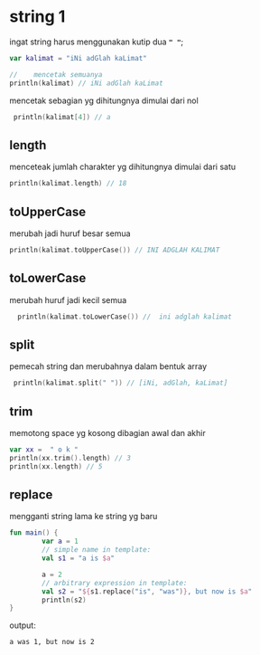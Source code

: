 # string 1
ingat string harus menggunakan kutip dua  **`" "`**;
```kt
var kalimat = "iNi adGlah kaLimat"

//    mencetak semuanya
println(kalimat) // iNi adGlah kaLimat
```

mencetak sebagian  yg dihitungnya dimulai dari nol
```kt
 println(kalimat[4]) // a
```

## length
menceteak jumlah charakter yg dihitungnya dimulai dari satu
```kt
println(kalimat.length) // 18
```

## toUpperCase
merubah jadi huruf besar semua
```kt
println(kalimat.toUpperCase()) // INI ADGLAH KALIMAT
```

##  toLowerCase
merubah huruf jadi kecil semua
```kt
  println(kalimat.toLowerCase()) //  ini adglah kalimat
```
## split
pemecah string dan merubahnya dalam bentuk array 
```kt
 println(kalimat.split(" ")) // [iNi, adGlah, kaLimat]
```

## trim
memotong space yg kosong dibagian awal dan akhir
```kt
var xx =  " o k "
println(xx.trim().length) // 3
println(xx.length) // 5
```

## replace
mengganti string lama ke string yg baru
```kt
fun main() {
        var a = 1
        // simple name in template:
        val s1 = "a is $a"

        a = 2
        // arbitrary expression in template:
        val s2 = "${s1.replace("is", "was")}, but now is $a"
        println(s2)
}
```

output:
```
a was 1, but now is 2
```

